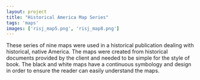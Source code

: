 ```yaml
---
layout: project
title: "Historical America Map Series"
tags: 'maps'
images: ['risj_map5.png', 'risj_map8.png']
---
```


These series of nine maps were used in a historical publication dealing with historical, native America. The maps were created from historical documents provided by the client and needed to be simple for the style of book. The black and white maps have a continuous symbology and design in order to ensure the reader can easily understand the maps.